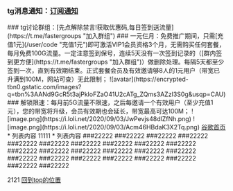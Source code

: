 ### tg消息通知：[订阅通知](https://t.me/fasterchannel "订阅通知")
<p id="top"></p>
### tg讨论群组：[先点解除禁言!获取优惠码,每日签到送流量](https://t.me/fastergroups "加入群组")
### 一元仨月：免费推广期间，只需[充值1元](/user/code "充值1元")即可激活VIP1会员资格3个月，无需购买任何套餐，每月免费100G流量。一定注意签到保号，连续5天没有一次签到记录的（[群内签到更方便](https://t.me/fastergroups "加入群组")）做删除处理。每隔5天都至少签到一次，直到有效期结束。正式套餐会员及有效邀请够8人的1元用户（带宽已升满到100M，网站可查）无此限制；
![avatar](https://encrypted-tbn0.gstatic.com/images?q=tbn%3AANd9GcR5t3ajPkloFZaO41U2cATg_ZQms3AZzI3S0g&usqp=CAU)
### 解锁限速：每月前5G流量不限速，之后每邀请一个有效用户（至少充值1元），您的带宽将升级，会员有效期也会延长，带宽最高可达100M；
![image.png](https://i.loli.net/2020/09/03/JwPevjs48dlZfNh.png)
![image.png](https://i.loli.net/2020/09/03/Acm46HBdaK3X2Tq.png)
<a href="https://www.google.com/" target="_blank">谷歌首页</a>
* 列表内容
11111
* 列表内容
###22222
###22222
###22222
###22222
###22222
###22222
###22222
###22222
###22222
###22222
###22222
###22222
###22222
###22222
###22222
###22222
###22222
###22222
###22222
###22222
###22222
###22222
###22222
###22222

2121
<a href="#top">回到top的位置</a>
